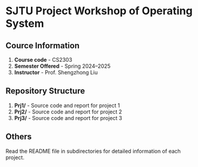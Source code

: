 # SJTU Project Workshop of Operating System

## Cource Information
1. **Course code** - CS2303
2. **Semester Offered** - Spring 2024–2025
3. **Instructor** - Prof. Shengzhong Liu

## Repository Structure
1. **Prj1/** - Source code and report for project 1
2. **Prj2/** - Source code and report for project 2
3. **Prj3/** - Source code and report for project 3

## Others
Read the README file in subdirectories for detailed information of each project.
